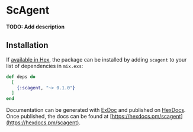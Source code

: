 # ScAgent

**TODO: Add description**

## Installation

If [available in Hex](https://hex.pm/docs/publish), the package can be installed
by adding `scagent` to your list of dependencies in `mix.exs`:

```elixir
def deps do
  [
    {:scagent, "~> 0.1.0"}
  ]
end
```

Documentation can be generated with [ExDoc](https://github.com/elixir-lang/ex_doc)
and published on [HexDocs](https://hexdocs.pm). Once published, the docs can
be found at [https://hexdocs.pm/scagent](https://hexdocs.pm/scagent).

